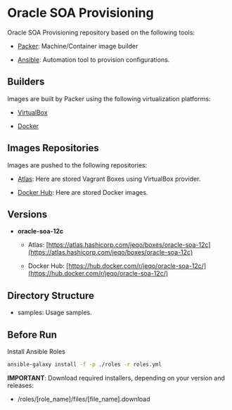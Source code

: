 Oracle SOA Provisioning
============================

Oracle SOA Provisioning repository based on the following tools:

- [Packer](https://packer.io/): Machine/Container image builder

- [Ansible](http://www.ansible.com/): Automation tool to provision configurations.

Builders
--------

Images are built by Packer using the following virtualization platforms:

- [VirtualBox](http://virtualbox.org/)

- [Docker](http://docker.com/)

Images Repositories
-------------------

Images are pushed to the following repositories:

- [Atlas](http://atlas.hashicorp.com/): Here are stored Vagrant Boxes using
VirtualBox provider.

- [Docker Hub](https://hub.docker.com/): Here are stored Docker images.

Versions
--------

- **oracle-soa-12c**

  - Atlas: [https://atlas.hashicorp.com/jeqo/boxes/oracle-soa-12c](https://atlas.hashicorp.com/jeqo/boxes/oracle-soa-12c)

  - Docker Hub: [https://hub.docker.com/r/jeqo/oracle-soa-12c/](https://hub.docker.com/r/jeqo/oracle-soa-12c/)

Directory Structure
-------------------

- samples: Usage samples.

Before Run
----------

Install Ansible Roles

```bash
ansible-galaxy install -f -p ./roles -r roles.yml
```

**IMPORTANT**: Download required installers, depending on your version and releases:

- /roles/[role_name]/files/[file_name].download
